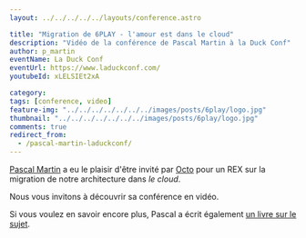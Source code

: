 ```yaml
---
layout: ../../../../../layouts/conference.astro

title: "Migration de 6PLAY - l'amour est dans le cloud"
description: "Vidéo de la conférence de Pascal Martin à la Duck Conf"
author: p_martin 
eventName: La Duck Conf
eventUrl: https://www.laduckconf.com/
youtubeId: xLELSIEt2xA

category: 
tags: [conference, video]
feature-img: "../../../../../../../images/posts/6play/logo.jpg"
thumbnail: "../../../../../../../images/posts/6play/logo.jpg"
comments: true
redirect_from:
  - /pascal-martin-laduckconf/
---
```


[Pascal Martin](https://twitter.com/pascal_martin) a eu le plaisir d'être invité par [Octo](https://www.octo.com/) pour un REX sur la migration de notre architecture dans *le cloud*.

Nous vous invitons à découvrir sa conférence en vidéo. 

 Si vous voulez en savoir encore plus, Pascal a écrit également [un livre sur le sujet](https://leanpub.com/6cloud/).
